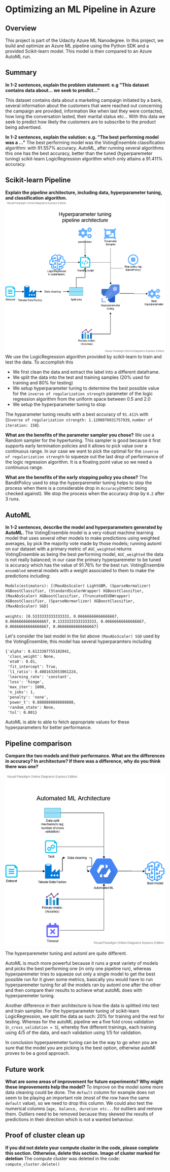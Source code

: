 # Optimizing an ML Pipeline in Azure

## Overview
This project is part of the Udacity Azure ML Nanodegree.
In this project, we build and optimize an Azure ML pipeline using the Python SDK and a provided Scikit-learn model.
This model is then compared to an Azure AutoML run.

## Summary
**In 1-2 sentences, explain the problem statement: e.g "This dataset contains data about... we seek to predict..."**

This dataset contains data about a marketing campaign initiated by a bank, several information about the customers that
were reached out concerning the campaign are provided, information like when last they were contacted, how long the 
conversation lasted, their marital status etc... With this data we seek to predict how likely the customers are to
subscribe to the product being advertised.

**In 1-2 sentences, explain the solution: e.g. "The best performing model was a ..."**
The best performing model was the VotingEnsemble classification algorithm: with 91.557% accuracy. AutoML, after running several algorithms this one has the best accuracy, better than the tuned (hyperparemeter tuning) scikit-learn LogicRegression algorithm which only attains a 91.411% accuracy.

## Scikit-learn Pipeline
**Explain the pipeline architecture, including data, hyperparameter tuning, and classification algorithm.**
![Hyperparameter tuning archictecture](./Hyper_tuning_architecture.png)
We use the LogicRegression algorithm provided by scikit-learn to train and test the data. To accomplish this
- We first clean the data and extract the label into a different dataframe.
- We split the data into the test and training samples (20% used for training and 80% for testing)
- We setup hyperparameter tuning to determine the best possible value for the ``inverse of regularization strength`` parameter of the logic regression algorithm from the uniform space between 0.5 and 2.0
- We setup the hyperparameter tuning to stop 

The hyparameter tuning results with a best accuracy of ``91.411%`` with (``Inverse of regularization strength: 1.1208076031757939``, ``number of iteration: 150``).


**What are the benefits of the parameter sampler you chose?**
We use a Random sampler for the hypertuning. This sampler is good because it first supports early termination policies and it allows to pick value over a continuous range. In our case we want to pick the optimal for the ``inverse of regularization strength`` to squeeze out the last drop of performance of the logic regression algorithm. It is a floating point value so we need a continuous range.

**What are the benefits of the early stopping policy you chose?**
The BanditPolicy used to stop the hyperparemeter tuning helps to stop the process when there is a considerable drop in
``Accuracy``(metric being checked against). We stop the process when the accuracy drop by ``0.2`` after 3 runs.

## AutoML
**In 1-2 sentences, describe the model and hyperparameters generated by AutoML.**
The VotingEnsemble model is a very robust machine learning model that uses several other models to make predictions using weighted averages, by pick the majority vote made by those models; running automl on our dataset with a primary metric of ``AUC_weighted`` returns VotingEnsemble as being the best performing model,  ``AUC_weighted`` the data is not really balanced; in our case the primary hyperparemeter to be tuned is accuracy which has the value of 91.76% for the best run. VotingEnsemble ``ensembled`` several models with a weight associated to them to make the predictions including:

```
Models(estimators): [(MaxAbsScaler) LightGBM, (SparseNormalizer) XGBoostClassifier, (StandardScalerWrapper) XGBoostClassifier, (MaxAbsScaler) XGBoostClassifier, (TruncatedSVDWrapper) XGBoostClassifier, (SparseNormarlizer) XGBoostClassifier, (MaxAbsScaler) SGD] 

weights: [0.5333333333333333, 0.06666666666666667, 0.06666666666666667, 0.13333333333333333, 0.06666666666666667, 0.06666666666666667, 0.06666666666666667]
```

Let's consider the last model in the list above ``(MaxAbsScaler) SGD`` used by the VotingEnsemble; this model has several hyperparamters including
```
{'alpha': 0.6123387755102041,
 'class_weight': None,
 'eta0': 0.01,
 'fit_intercept': True,
 'l1_ratio': 0.4081632653061224,
 'learning_rate': 'constant',
 'loss': 'hinge',
 'max_iter': 1000,
 'n_jobs': 1,
 'penalty': 'none',
 'power_t': 0.8888888888888888,
 'random_state': None,
 'tol': 0.001}
```
AutoML is able to able to fetch appropriate values for these hyperparameters for better performance.

## Pipeline comparison
**Compare the two models and their performance. What are the differences in accuracy? In architecture? If there was a difference, why do you think there was one?**

![Automated ML pipeline archictecture](./AutoML_architecture.png)


The hyperparemeter tuning and automl are quite different. 

AutoML is much more powerful because it runs a great variety of models and picks the best performing one (in only one pipeline run), whereas hyperparemeter tries to squeeze out only a single model to get the best possible run for it given some metrics, basically you would have to run hyperparemeter tuning for all the models ran by automl one after the other and then compare their results to achieve what autoML does with hyperparemeter tuning.

Another difference in their architecture is how the data is splitted into test and train samples. For the hyperparameter tuning of scikit-learn LogicRegression, we split the data as such: 20% for training and the rest for testing. Whereas for the autoML pipeline we a five fold cross validation (``n_cross_validation = 5``), whereby five different trainings, each training using 4/5 of the data, and each validation using 1/5 for validation.

In conclusion hyperparemeter tuning can be the way to go when you are sure that the model you are picking is the best option, otherwise autoMl proves to be a good approach.

## Future work
**What are some areas of improvement for future experiments? Why might these improvements help the model?**
To improve on the model some more data cleaning could be done. The ``default`` column for example does not seem to be playing an important role (most of the row have the same ``default`` value), so we need to drop this column. We could also test the numerical columns (``age, balance, duration etc...``for outliers and remove them. Outliers need to be removed because they skewed the results of predictions in their direction which is not a wanted behaviour. 

## Proof of cluster clean up
**If you did not delete your compute cluster in the code, please complete this section. Otherwise, delete this section.**
**Image of cluster marked for deletion**
The compute cluster was deleted in the code: ```compute_cluster.delete() ```
